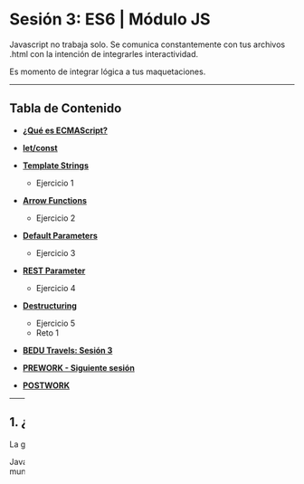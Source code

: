 # Sesión 3: ES6 | Módulo JS

Javascript no trabaja solo. Se comunica constantemente con tus archivos .html con la intención de integrarles interactividad.

Es momento de integrar lógica a tus maquetaciones.


***

## Tabla de Contenido
  
  - **[¿Qué es ECMAScript?](#haz-un-"fork"-del-repositorio)**
    
  - **[let/const](#)**
    
  - **[Template Strings](#)**
    - Ejercicio 1
    
  - **[Arrow Functions](#)**
    - Ejercicio 2
    
  - **[Default Parameters](#)**
    - Ejercicio 3
  
  - **[REST Parameter](#)**
    - Ejercicio 4
    
  - **[Destructuring](#)**
    - Ejercicio 5
    - Reto 1

  - **[BEDU Travels: Sesión 3](#)**

  - **[PREWORK - Siguiente sesión](#prework)**
  
  - **[POSTWORK](#postwork)**
  
***

## 1. ¿Por qué Javascript? ¿Qué son las variables?

La gran bienvenida a Javascript.

Javascript hoy es uno de los lenguajes de programación más usados en el mundo.

